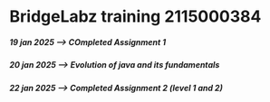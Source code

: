 # BridgeLabz training 2115000384

<h5>  19 jan 2025 --> COmpleted Assignment 1 </h5>
<h5>  20 jan 2025 --> Evolution of java and its fundamentals </h5>
<h5>  22 jan 2025 --> Completed Assignment 2 (level 1 and 2) </h5>
